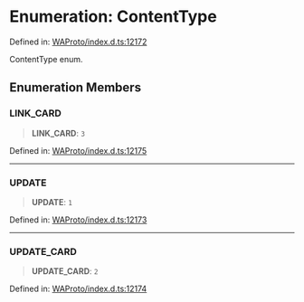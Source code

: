 # Enumeration: ContentType

Defined in: [WAProto/index.d.ts:12172](https://github.com/Fokusdotid/bail/blob/99acc683da8779d62a0509bb4108fdb35cb2b061/WAProto/index.d.ts#L12172)

ContentType enum.

## Enumeration Members

### LINK\_CARD

> **LINK\_CARD**: `3`

Defined in: [WAProto/index.d.ts:12175](https://github.com/Fokusdotid/bail/blob/99acc683da8779d62a0509bb4108fdb35cb2b061/WAProto/index.d.ts#L12175)

***

### UPDATE

> **UPDATE**: `1`

Defined in: [WAProto/index.d.ts:12173](https://github.com/Fokusdotid/bail/blob/99acc683da8779d62a0509bb4108fdb35cb2b061/WAProto/index.d.ts#L12173)

***

### UPDATE\_CARD

> **UPDATE\_CARD**: `2`

Defined in: [WAProto/index.d.ts:12174](https://github.com/Fokusdotid/bail/blob/99acc683da8779d62a0509bb4108fdb35cb2b061/WAProto/index.d.ts#L12174)
